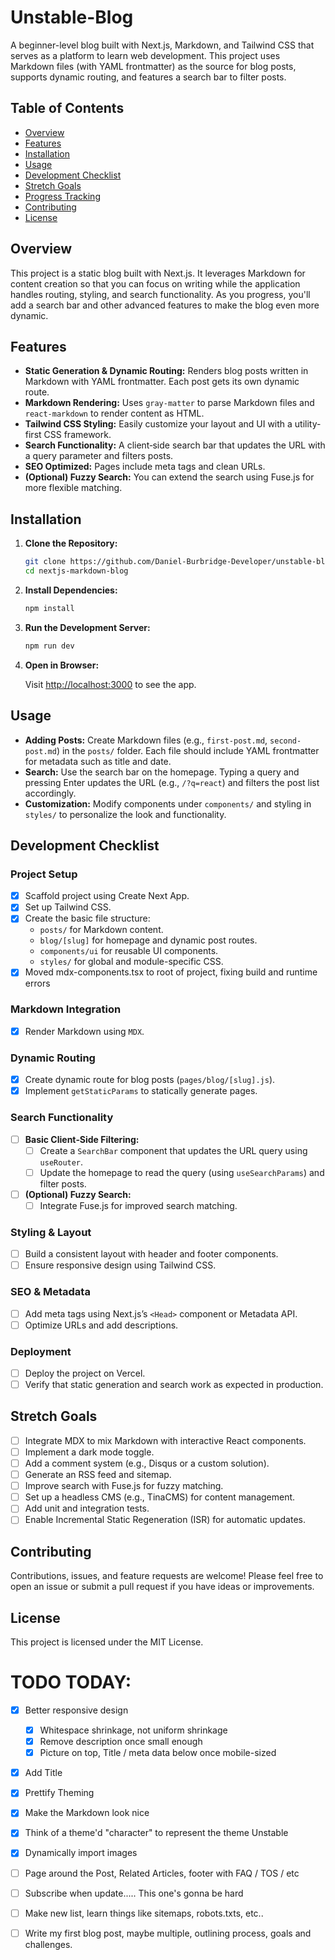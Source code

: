 # Unstable-Blog

A beginner-level blog built with Next.js, Markdown, and Tailwind CSS that serves as a platform to learn web development. This project uses Markdown files (with YAML frontmatter) as the source for blog posts, supports dynamic routing, and features a search bar to filter posts.

## Table of Contents

- [Overview](#overview)
- [Features](#features)
- [Installation](#installation)
- [Usage](#usage)
- [Development Checklist](#development-checklist)
- [Stretch Goals](#stretch-goals)
- [Progress Tracking](#progress-tracking)
- [Contributing](#contributing)
- [License](#license)

## Overview

This project is a static blog built with Next.js. It leverages Markdown for content creation so that you can focus on writing while the application handles routing, styling, and search functionality. As you progress, you'll add a search bar and other advanced features to make the blog even more dynamic.

## Features

- **Static Generation & Dynamic Routing:**
  Renders blog posts written in Markdown with YAML frontmatter. Each post gets its own dynamic route.
- **Markdown Rendering:**
  Uses `gray-matter` to parse Markdown files and `react-markdown` to render content as HTML.
- **Tailwind CSS Styling:**
  Easily customize your layout and UI with a utility-first CSS framework.
- **Search Functionality:**
  A client‑side search bar that updates the URL with a query parameter and filters posts.
- **SEO Optimized:**
  Pages include meta tags and clean URLs.
- **(Optional) Fuzzy Search:**
  You can extend the search using Fuse.js for more flexible matching.

## Installation

1. **Clone the Repository:**

   ```bash
   git clone https://github.com/Daniel-Burbridge-Developer/unstable-blog
   cd nextjs-markdown-blog
   ```

2. **Install Dependencies:**

   ```bash
   npm install
   ```

3. **Run the Development Server:**

   ```bash
   npm run dev
   ```

4. **Open in Browser:**

   Visit [http://localhost:3000](http://localhost:3000) to see the app.

## Usage

- **Adding Posts:**
  Create Markdown files (e.g., `first-post.md`, `second-post.md`) in the `posts/` folder. Each file should include YAML frontmatter for metadata such as title and date.
- **Search:**
  Use the search bar on the homepage. Typing a query and pressing Enter updates the URL (e.g., `/?q=react`) and filters the post list accordingly.
- **Customization:**
  Modify components under `components/` and styling in `styles/` to personalize the look and functionality.

## Development Checklist

### Project Setup

- [x] Scaffold project using Create Next App.
- [x] Set up Tailwind CSS.
- [x] Create the basic file structure:
  - `posts/` for Markdown content.
  - `blog/[slug]` for homepage and dynamic post routes.
  - `components/ui` for reusable UI components.
  - `styles/` for global and module-specific CSS.
- [x] Moved mdx-components.tsx to root of project, fixing build and runtime errors

### Markdown Integration

- [x] Render Markdown using `MDX`.

### Dynamic Routing

- [x] Create dynamic route for blog posts (`pages/blog/[slug].js`).
- [x] Implement `getStaticParams` to statically generate pages.

### Search Functionality

- [ ] **Basic Client‑Side Filtering:**
  - [ ] Create a `SearchBar` component that updates the URL query using `useRouter`.
  - [ ] Update the homepage to read the query (using `useSearchParams`) and filter posts.
- [ ] **(Optional) Fuzzy Search:**
  - [ ] Integrate Fuse.js for improved search matching.

### Styling & Layout

- [ ] Build a consistent layout with header and footer components.
- [ ] Ensure responsive design using Tailwind CSS.

### SEO & Metadata

- [ ] Add meta tags using Next.js’s `<Head>` component or Metadata API.
- [ ] Optimize URLs and add descriptions.

### Deployment

- [ ] Deploy the project on Vercel.
- [ ] Verify that static generation and search work as expected in production.

## Stretch Goals

- [ ] Integrate MDX to mix Markdown with interactive React components.
- [ ] Implement a dark mode toggle.
- [ ] Add a comment system (e.g., Disqus or a custom solution).
- [ ] Generate an RSS feed and sitemap.
- [ ] Improve search with Fuse.js for fuzzy matching.
- [ ] Set up a headless CMS (e.g., TinaCMS) for content management.
- [ ] Add unit and integration tests.
- [ ] Enable Incremental Static Regeneration (ISR) for automatic updates.

## Contributing

Contributions, issues, and feature requests are welcome! Please feel free to open an issue or submit a pull request if you have ideas or improvements.

## License

This project is licensed under the MIT License.

# TODO TODAY:

- [x] Better responsive design
  - [x] Whitespace shrinkage, not uniform shrinkage
  - [x] Remove description once small enough
  - [x] Picture on top, Title / meta data below once mobile-sized
- [x] Add Title
- [x] Prettify Theming
- [x] Make the Markdown look nice
- [x] Think of a theme'd "character" to represent the theme Unstable
- [x] Dynamically import images
- [ ] Page around the Post, Related Articles, footer with FAQ / TOS / etc
- [ ] Subscribe when update..... This one's gonna be hard
- [ ] Make new list, learn things like sitemaps, robots.txts, etc..

- [ ] Write my first blog post, maybe multiple, outlining process, goals and challenges.
